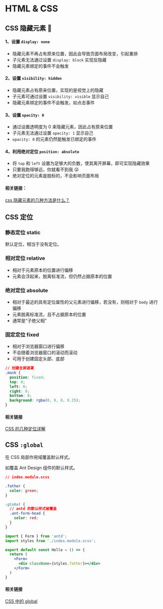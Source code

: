 # HTML & CSS

## CSS 隐藏元素 :see_no_evil:

#### 1、设置 `display: none`

- 隐藏元素不再占有原来位置，因此会导致页面布局改变，引起重排
- 子元素无法通过设置 `display: block` 实现反隐藏
- 隐藏元素绑定的事件不会触发

#### 2、设置 `visibility: hidden`

- 隐藏元素占有原来位置，实现的是视觉上的隐藏
- 子元素可通过设置 `visibility: visible` 显示自己
- 隐藏元素绑定的事件不会触发，如点击事件

#### 3、设置 `opacity: 0`

- 通过设置透明度为 0 来隐藏元素，因此占有原来位置
- 子元素无法通过设置 `opacity: 1` 显示自己
- `opacity: 0` 的元素仍然能触发已绑定的事件

#### 4、利用绝对定位 `position: absolute`

- 将 `top` 和 `left` 设置为足够大的负数，使其离开屏幕，即可实现隐藏效果
- 只要我跑得够远，你就看不到我 :stuck_out_tongue_winking_eye:
- 绝对定位的元素是脱标的，不会影响页面布局

#### 相关链接：

[css 隐藏元素的几种方法是什么？](https://www.html.cn/qa/css3/14720.html)

## CSS 定位

### 静态定位 static

默认定位，相当于没有定位。

### 相对定位 relative

- 相对于元素原本的位置进行偏移
- 元素会浮起来，脱离标准流，但仍然占据原本的位置

### 绝对定位 absolute

- 相对于最近的具有定位属性的父元素进行偏移，若没有，则相对于 `body` 进行偏移
- 元素脱离标准流，且不占据原本的位置
- 通常是“子绝父相”

### 固定定位 fixed

- 相对于浏览器窗口进行偏移
- 不会随着浏览器窗口的滚动而滚动
- 可用于创建固定头部、底部

```css
// 创建全屏遮罩
.mask {
  position: fixed;
  top: 0;
  left: 0;
  right: 0;
  bottom: 0;
  background: rgba(0, 0, 0, 0.25);
}
```

#### 相关链接

[CSS 的几种定位详解](https://blog.csdn.net/weixin_38055381/article/details/81558288)

## CSS `:global`

在 CSS 局部作用域覆盖默认样式。

如覆盖 Ant Design 组件的默认样式。

```css
// index.module.scss

.father {
  color: green;
}

:global {
  // antd 的默认样式被覆盖
  .ant-form-head {
    color: red;
  }
}
```

```jsx
import { Form } from 'antd';
import styles from './index.module.scss';

export default const Hello = () => {
  return (
    <Form>
      <div className={styles.father}></div>
    </Form>
  )
}
```

#### 相关链接

[CSS 中的 global](https://blog.csdn.net/qq_36209248/article/details/90603474)
